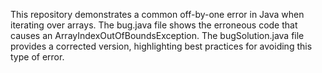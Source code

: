 This repository demonstrates a common off-by-one error in Java when iterating over arrays. The bug.java file shows the erroneous code that causes an ArrayIndexOutOfBoundsException. The bugSolution.java file provides a corrected version, highlighting best practices for avoiding this type of error.